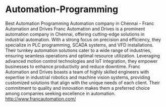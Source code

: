 # Automation-Programming
Best Automation Programming
Automation company in Chennai - Franc Automation and Drives Franc Automation and Drives is a prominent automation company in Chennai, offering cutting-edge solutions in industrial automation. With a strong focus on precision and efficiency, they specialize in PLC programming, SCADA systems, and VFD installations. Their turnkey automation solutions cater to a wide range of industries, ensuring seamless operations and optimal resource utilization. Leveraging advanced motion control technologies and IoT integration, they empower businesses to enhance productivity and reduce downtime. Franc Automation and Drives boasts a team of highly skilled engineers with expertise in industrial robotics and machine vision systems, providing customized solutions that align with the unique needs of each client. Their commitment to quality and innovation makes them a preferred choice among companies seeking excellence in automation.
http://www.francautomation.com/
